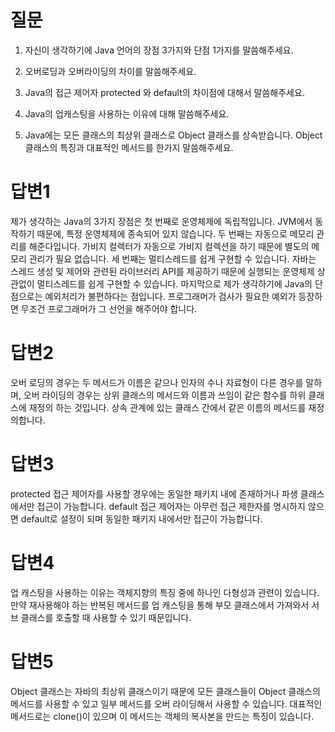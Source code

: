 # 질문

1. 자신이 생각하기에 Java 언어의 장점 3가지와 단점 1가지를 말씀해주세요.

2. 오버로딩과 오버라이딩의 차이를 말씀해주세요.
 
3. Java의 접근 제어자 protected 와 default의 차이점에 대해서 말씀해주세요.
 
4. Java의 업캐스팅을 사용하는 이유에 대해 말씀해주세요.
 
5. Java에는 모든 클래스의 최상위 클래스로 Object 클래스를 상속받습니다. Object 클래스의 특징과 대표적인 메서드를 한가지 말씀해주세요.


# 답변1

제가 생각하는 Java의 3가지 장점은 첫 번째로 운영체제에 독립적입니다. JVM에서 동작하기 때문에, 특정 운영체제에 종속되어 있지 않습니다. 두 번째는 자동으로 메모리 관리를 해준다입니다. 가비지 컬렉터가 자동으로 가비지 컬렉션을 하기 때문에 별도의 메모리 관리가 필요 없습니다. 세 번째는 멀티스레드를 쉽게 구현할 수 있습니다. 자바는 스레드 생성 및 제어와 관련된 라이브러리 API를 제공하기 때문에 실행되는 운영체제 상관없이 멀티스레드를 쉽게 구현할 수 있습니다. 마지막으로 제가 생각하기에 Java의 단점으로는 예외처리가 불편하다는 점입니다. 프로그래머가 검사가 필요한 예외가 등장하면 무조건 프로그래머가 그 선언을 해주어야 합니다.



# 답변2

오버 로딩의 경우는 두 메서드가 이름은 같으나 인자의 수나 자료형이 다른 경우를 말하며, 오버 라이딩의 경우는 상위 클래스의 메서드와 이름과 쓰임이 같은 함수를 하위 클래스에 재정의 하는 것입니다. 상속 관계에 있는 클래스 간에서 같은 이름의 메서드를 재정의합니다.



# 답변3

protected 접근 제어자를 사용할 경우에는 동일한 패키지 내에 존재하거나 파생 클래스에서만 접근이 가능합니다. default 접근 제어자는 아무런 접근 제한자를 명시하지 않으면 default로 설정이 되며 동일한 패키지 내에서만 접근이 가능합니다.



# 답변4

업 캐스팅을 사용하는 이유는 객체지향의 특징 중에 하나인 다형성과 관련이 있습니다. 만약 재사용해야 하는 반복된 메서드를 업 캐스팅을 통해 부모 클래스에서 가져와서 서브 클래스를 호출할 때 사용할 수 있기 때문입니다.



# 답변5

Object 클래스는 자바의 최상위 클래스이기 때문에 모든 클래스들이 Object 클래스의 메서드를 사용할 수 있고 일부 메서드를 오버 라이딩해서 사용할 수 있습니다. 대표적인 메서드로는 clone()이 있으며 이 메서드는 객체의 복사본을 만드는 특징이 있습니다.
